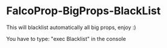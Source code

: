 # FalcoProp-BigProps-BlackList
This will blacklist automatically all big props, enjoy :)

You have to type: "exec Blacklist" in the console
